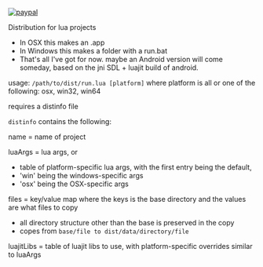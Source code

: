 [![paypal](https://www.paypalobjects.com/en_US/i/btn/btn_donateCC_LG.gif)](https://www.paypal.com/cgi-bin/webscr?cmd=_s-xclick&hosted_button_id=KYWUWS86GSFGL)

Distribution for lua projects
- In OSX this makes an .app
- In Windows this makes a folder with a run.bat
- That's all I've got for now.  maybe an Android version will come someday, based on the jni SDL + luajit build of android.

usage: `/path/to/dist/run.lua [platform]`
	where platform is all or one of the following: osx, win32, win64

requires a distinfo file

`distinfo` contains the following:

name = name of project

luaArgs = lua args, or
- table of platform-specific lua args, with the first entry being the default,
- 'win' being the windows-specific args
- 'osx' being the OSX-specific args

files = key/value map where the keys is the base directory and the values are what files to copy
- all directory structure other than the base is preserved in the copy
- copes from `base/file to dist/data/directory/file`

luajitLibs = table of luajit libs to use, with platform-specific overrides similar to luaArgs
